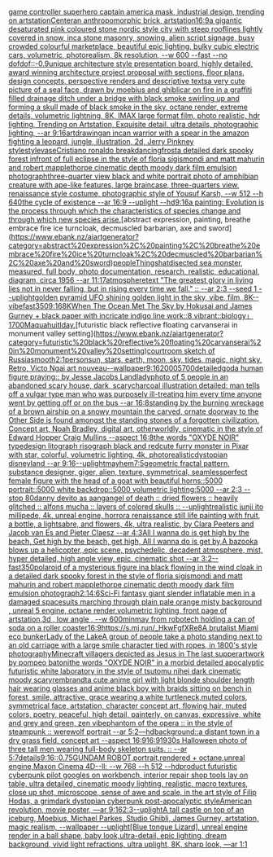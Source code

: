 [game controller superhero captain america mask, industrial design, trending on artstation](https://www.ebank.nz/aiartgenerator?category=game%20controller%20superhero%20captain%20america%20mask%2C%20industrial%20design%2C%20trending%20on%20artstation)[Center](https://www.ebank.nz/aiartgenerator?category=Center)[an anthropomorphic brick, artstation](https://www.ebank.nz/aiartgenerator?category=an%20anthropomorphic%20brick%2C%20artstation)[16:9](https://www.ebank.nz/aiartgenerator?category=16%3A9)[a gigantic desaturated pink coloured stone nordic style city with steep rooflines lightly covered in snow, inca stone masonry, snowing, alien script signage, busy crowded colourful marketplace, beautiful epic lighting, bulky cubic electric cars, volumetric, photorealism, 8k resolution, --w 600 --fast --no dof](https://www.ebank.nz/aiartgenerator?category=a%20gigantic%20desaturated%20pink%20coloured%20stone%20nordic%20style%20city%20with%20steep%20rooflines%20lightly%20covered%20in%20snow%2C%20inca%20stone%20masonry%2C%20snowing%2C%20alien%20script%20signage%2C%20busy%20crowded%20colourful%20marketplace%2C%20beautiful%20epic%20lighting%2C%20bulky%20cubic%20electric%20cars%2C%20volumetric%2C%20photorealism%2C%208k%20resolution%2C%20--w%20600%20--fast%20--no%20dof)[dof::-0.9](https://www.ebank.nz/aiartgenerator?category=dof%3A%3A-0.9)[unique architecture style presentation board, highly detailed, award winning architecture project proposal with sections, floor plans, design concepts, perspective renders and descriptive texts](https://www.ebank.nz/aiartgenerator?category=unique%20architecture%20style%20presentation%20board%2C%20highly%20detailed%2C%20award%20winning%20architecture%20project%20proposal%20with%20sections%2C%20floor%20plans%2C%20design%20concepts%2C%20perspective%20renders%20and%20descriptive%20texts)[a very cute picture of a seal face, drawn by moebius and ghibli](https://www.ebank.nz/aiartgenerator?category=a%20very%20cute%20picture%20of%20a%20seal%20face%2C%20drawn%20by%20moebius%20and%20ghibli)[car on fire in a graffiti filled drainage ditch under a bridge with black smoke swirling up and forming a skull made of black smoke in the sky, octane render, extreme details, volumetric lightning, 8K, IMAX large format film, photo realistic, hdr lighting, Trending on Artstation, Exquisite detail, ultra details, photographic lighting, --ar 9:16](https://www.ebank.nz/aiartgenerator?category=car%20on%20fire%20in%20a%20graffiti%20filled%20drainage%20ditch%20under%20a%20bridge%20with%20black%20smoke%20swirling%20up%20and%20forming%20a%20skull%20made%20of%20black%20smoke%20in%20the%20sky%2C%20octane%20render%2C%20extreme%20details%2C%20volumetric%20lightning%2C%208K%2C%20IMAX%20large%20format%20film%2C%20photo%20realistic%2C%20hdr%20lighting%2C%20Trending%20on%20Artstation%2C%20Exquisite%20detail%2C%20ultra%20details%2C%20photographic%20lighting%2C%20--ar%209%3A16)[art](https://www.ebank.nz/aiartgenerator?category=art)[drawing](https://www.ebank.nz/aiartgenerator?category=drawing)[an incan warrior with a spear in the amazon fighting a leopard, jungle, illustration, 2d, Jerry Pinkney style](https://www.ebank.nz/aiartgenerator?category=an%20incan%20warrior%20with%20a%20spear%20in%20the%20amazon%20fighting%20a%20leopard%2C%20jungle%2C%20illustration%2C%202d%2C%20Jerry%20Pinkney%20style)[style](https://www.ebank.nz/aiartgenerator?category=style)[vase](https://www.ebank.nz/aiartgenerator?category=vase)[Cristiano ronaldo breakdancing](https://www.ebank.nz/aiartgenerator?category=Cristiano%20ronaldo%20breakdancing)[frost](https://www.ebank.nz/aiartgenerator?category=frost)[a detailed dark spooky forest infront of full eclipse in the style of floria sigismondi and matt mahurin and robert mapplethorpe cinematic depth moody dark film emulsion photograph](https://www.ebank.nz/aiartgenerator?category=a%20detailed%20dark%20spooky%20forest%20infront%20of%20full%20eclipse%20in%20the%20style%20of%20floria%20sigismondi%20and%20matt%20mahurin%20and%20robert%20mapplethorpe%20cinematic%20depth%20moody%20dark%20film%20emulsion%20photograph)[three-quarter view black and white portrait photo of amphibian creature with ape-like features, large braincase, three-quarters view, renaissance style costume, photographic style of Yousuf Karsh, --w 512 --h 640](https://www.ebank.nz/aiartgenerator?category=three-quarter%20view%20black%20and%20white%20portrait%20photo%20of%20amphibian%20creature%20with%20ape-like%20features%2C%20large%20braincase%2C%20three-quarters%20view%2C%20renaissance%20style%20costume%2C%20photographic%20style%20of%20Yousuf%20Karsh%2C%20--w%20512%20--h%20640)[the cycle of existence --ar 16:9 --uplight --hd](https://www.ebank.nz/aiartgenerator?category=the%20cycle%20of%20existence%20--ar%2016%3A9%20--uplight%20--hd)[9:16](https://www.ebank.nz/aiartgenerator?category=9%3A16)[a painting: Evolution is the process through which the characteristics of species change and through which new species arise.](https://www.ebank.nz/aiartgenerator?category=a%20painting%3A%20Evolution%20is%20the%20process%20through%20which%20the%20characteristics%20of%20species%20change%20and%20through%20which%20new%20species%20arise.)[abstract expression, painting, breathe embrace fire ice turncloak, decmuscled barbarian, axe and sword](https://www.ebank.nz/aiartgenerator?category=abstract%20expression%2C%20painting%2C%20breathe%20embrace%20fire%20ice%20turncloak%2C%20decmuscled%20barbarian%2C%20axe%20and%20sword)[people](https://www.ebank.nz/aiartgenerator?category=people)[Things](https://www.ebank.nz/aiartgenerator?category=Things)[hat](https://www.ebank.nz/aiartgenerator?category=hat)[disected sea monster, measured, full body, photo documentation, research, realistic, educational, diagram, circa 1956 --ar 11:17](https://www.ebank.nz/aiartgenerator?category=disected%20sea%20monster%2C%20measured%2C%20full%20body%2C%20photo%20documentation%2C%20research%2C%20realistic%2C%20educational%2C%20diagram%2C%20circa%201956%20--ar%2011%3A17)[atmosphere](https://www.ebank.nz/aiartgenerator?category=atmosphere)[text "The greatest glory in living lies not in never falling, but in rising every time we fall." :: --ar 2:3 --seed 1 --uplight](https://www.ebank.nz/aiartgenerator?category=text%20%22The%20greatest%20glory%20in%20living%20lies%20not%20in%20never%20falling%2C%20but%20in%20rising%20every%20time%20we%20fall.%22%20%3A%3A%20--ar%202%3A3%20--seed%201%20--uplight)[golden pyramid UFO shining golden light in the sky, vibe, film, 8K](https://www.ebank.nz/aiartgenerator?category=golden%20pyramid%20UFO%20shining%20golden%20light%20in%20the%20sky%2C%20vibe%2C%20film%2C%208K)[--vibefast](https://www.ebank.nz/aiartgenerator?category=--vibefast)[350](https://www.ebank.nz/aiartgenerator?category=350)[9:16](https://www.ebank.nz/aiartgenerator?category=9%3A16)[8K](https://www.ebank.nz/aiartgenerator?category=8K)[When The Ocean Met The Sky by Hokusai and James Gurney + black paper with incricate indigo line work::8 vibrant::](https://www.ebank.nz/aiartgenerator?category=When%20The%20Ocean%20Met%20The%20Sky%20by%20Hokusai%20and%20James%20Gurney%20%2B%20black%20paper%20with%20incricate%20indigo%20line%20work%3A%3A8%20vibrant%3A%3A)[biology」](https://www.ebank.nz/aiartgenerator?category=biology%E3%80%8D)[1700](https://www.ebank.nz/aiartgenerator?category=1700)[Maquahuitl](https://www.ebank.nz/aiartgenerator?category=Maquahuitl)[day.](https://www.ebank.nz/aiartgenerator?category=day.)[futuristic black reflective floating carvanserai in monument valley setting](https://www.ebank.nz/aiartgenerator?category=futuristic%20black%20reflective%20floating%20carvanserai%20in%20monument%20valley%20setting)[courtroom sketch of Russia](https://www.ebank.nz/aiartgenerator?category=courtroom%20sketch%20of%20Russia)[smooth](https://www.ebank.nz/aiartgenerator?category=smooth)[2:1](https://www.ebank.nz/aiartgenerator?category=2%3A1)[person](https://www.ebank.nz/aiartgenerator?category=person)[sun, stars, earth, moon, sky, tides, magic, night sky, Retro, Victo Ngai art nouveau](https://www.ebank.nz/aiartgenerator?category=sun%2C%20stars%2C%20earth%2C%20moon%2C%20sky%2C%20tides%2C%20magic%2C%20night%20sky%2C%20Retro%2C%20Victo%20Ngai%20art%20nouveau)[--wallpaper](https://www.ebank.nz/aiartgenerator?category=--wallpaper)[9:16](https://www.ebank.nz/aiartgenerator?category=9%3A16)[2000](https://www.ebank.nz/aiartgenerator?category=2000)[5700](https://www.ebank.nz/aiartgenerator?category=5700)[detailed](https://www.ebank.nz/aiartgenerator?category=detailed)[god](https://www.ebank.nz/aiartgenerator?category=god)[a human figure praying:: by Jesse Jacobs Landlady](https://www.ebank.nz/aiartgenerator?category=a%20human%20figure%20praying%3A%3A%20by%20Jesse%20Jacobs%20Landlady)[photo of 5 people in an abandoned scary house, dark, scary](https://www.ebank.nz/aiartgenerator?category=photo%20of%205%20people%20in%20an%20abandoned%20scary%20house%2C%20dark%2C%20scary)[charcoal illustration detailed: man tells off a vulgar type man who was purposely ill-treating him every time anyone went by getting off or on the bus --ar 16:8](https://www.ebank.nz/aiartgenerator?category=charcoal%20illustration%20detailed%3A%20man%20tells%20off%20a%20vulgar%20type%20man%20who%20was%20purposely%20ill-treating%20him%20every%20time%20anyone%20went%20by%20getting%20off%20or%20on%20the%20bus%20--ar%2016%3A8)[standing by the burning wreckage of a brown airship on a snowy mountain the carved, ornate doorway to the Other Side is found amongst the standing stones of a forgotten civilization. Concept art, Noah Bradley, digital art, otherworldly, cinematic in the style of Edward Hopper Craig Mullins --aspect 16:8](https://www.ebank.nz/aiartgenerator?category=standing%20by%20the%20burning%20wreckage%20of%20a%20brown%20airship%20on%20a%20snowy%20mountain%20the%20carved%2C%20ornate%20doorway%20to%20the%20Other%20Side%20is%20found%20amongst%20the%20standing%20stones%20of%20a%20forgotten%20civilization.%20Concept%20art%2C%20Noah%20Bradley%2C%20digital%20art%2C%20otherworldly%2C%20cinematic%20in%20the%20style%20of%20Edward%20Hopper%20Craig%20Mullins%20--aspect%2016%3A8)[the words "OXYDE NOIR" typedesign litograph risograph black and red](https://www.ebank.nz/aiartgenerator?category=the%20words%20%22OXYDE%20NOIR%22%20typedesign%20litograph%20risograph%20black%20and%20red)[cute furry monster in Pixar with star, colorful, volumetric lighting, 4k, photorealistic](https://www.ebank.nz/aiartgenerator?category=cute%20furry%20monster%20in%20Pixar%20with%20star%2C%20colorful%2C%20volumetric%20lighting%2C%204k%2C%20photorealistic)[dystopian disneyland --ar 9:16](https://www.ebank.nz/aiartgenerator?category=dystopian%20disneyland%20--ar%209%3A16)[--uplight](https://www.ebank.nz/aiartgenerator?category=--uplight)[mayhem](https://www.ebank.nz/aiartgenerator?category=mayhem)[7:5](https://www.ebank.nz/aiartgenerator?category=7%3A5)[geometric fractal pattern, substance designer, giger, alien, texture, symmetrical, seamless](https://www.ebank.nz/aiartgenerator?category=geometric%20fractal%20pattern%2C%20substance%20designer%2C%20giger%2C%20alien%2C%20texture%2C%20symmetrical%2C%20seamless)[perfect female figure with the head of a goat with beautiful horns::5000 portrait::5000 white backdrop::5000 volumetric lighting:5000 --ar 2:3 --stop 80](https://www.ebank.nz/aiartgenerator?category=perfect%20female%20figure%20with%20the%20head%20of%20a%20goat%20with%20beautiful%20horns%3A%3A5000%20portrait%3A%3A5000%20white%20backdrop%3A%3A5000%20volumetric%20lighting%3A5000%20--ar%202%3A3%20--stop%2080)[danny devito as aang](https://www.ebank.nz/aiartgenerator?category=danny%20devito%20as%20aang)[angel of death :: dried flowers :: heavily glitched :: alfons mucha :: layers of colored skulls :: --uplight](https://www.ebank.nz/aiartgenerator?category=angel%20of%20death%20%3A%3A%20dried%20flowers%20%3A%3A%20heavily%20glitched%20%3A%3A%20alfons%20mucha%20%3A%3A%20layers%20of%20colored%20skulls%20%3A%3A%20--uplight)[realistic junji ito millipede, 4k, unreal engine, horror](https://www.ebank.nz/aiartgenerator?category=realistic%20junji%20ito%20millipede%2C%204k%2C%20unreal%20engine%2C%20horror)[a renaissance still life painting with fruit, a bottle, a lightsabre, and flowers, 4k, ultra realistic, by Clara Peeters and Jacob van Es and Pieter Claesz --ar 4:3](https://www.ebank.nz/aiartgenerator?category=a%20renaissance%20still%20life%20painting%20with%20fruit%2C%20a%20bottle%2C%20a%20lightsabre%2C%20and%20flowers%2C%204k%2C%20ultra%20realistic%2C%20by%20Clara%20Peeters%20and%20Jacob%20van%20Es%20and%20Pieter%20Claesz%20--ar%204%3A3)[All I wanna do is get high by the beach, Get high by the beach, get high, All I wanna do is get by,A bazooka blows up a helicopter,,epic scene, psychedelic, decadent atmosphere, mist, hyper detailed, high angle view, epic, cinematic shot --ar 3:2](https://www.ebank.nz/aiartgenerator?category=All%20I%20wanna%20do%20is%20get%20high%20by%20the%20beach%2C%20Get%20high%20by%20the%20beach%2C%20get%20high%2C%20All%20I%20wanna%20do%20is%20get%20by%2CA%20bazooka%20blows%20up%20a%20helicopter%2C%2Cepic%20scene%2C%20psychedelic%2C%20decadent%20atmosphere%2C%20mist%2C%20hyper%20detailed%2C%20high%20angle%20view%2C%20epic%2C%20cinematic%20shot%20--ar%203%3A2)[--fast](https://www.ebank.nz/aiartgenerator?category=--fast)[350](https://www.ebank.nz/aiartgenerator?category=350)[polaroid of a mysterious figure ina black flowing in the wind cloak in a detailed dark spooky forest in the style of floria sigismondi and matt mahurin and robert mapplethorpe cinematic depth moody dark film emulsion photograph](https://www.ebank.nz/aiartgenerator?category=polaroid%20of%20a%20mysterious%20figure%20ina%20black%20flowing%20in%20the%20wind%20cloak%20in%20a%20detailed%20dark%20spooky%20forest%20in%20the%20style%20of%20floria%20sigismondi%20and%20matt%20mahurin%20and%20robert%20mapplethorpe%20cinematic%20depth%20moody%20dark%20film%20emulsion%20photograph)[2:1](https://www.ebank.nz/aiartgenerator?category=2%3A1)[4:6](https://www.ebank.nz/aiartgenerator?category=4%3A6)[Sci-Fi fantasy giant slender inflatable men in a damaged spacesuits marching through plain pale orange misty background , unreal 5 engine, octane render,volumetric lighting, front page of artstation,3d , low angle , --w 600](https://www.ebank.nz/aiartgenerator?category=Sci-Fi%20fantasy%20giant%20slender%20inflatable%20men%20in%20a%20damaged%20spacesuits%20marching%20through%20plain%20pale%20orange%20misty%20background%20%2C%20unreal%205%20engine%2C%20octane%20render%2Cvolumetric%20lighting%2C%20front%20page%20of%20artstation%2C3d%20%2C%20low%20angle%20%2C%20--w%20600)[minmay from robotech holding a can of soda on a roller coaster](https://www.ebank.nz/aiartgenerator?category=minmay%20from%20robotech%20holding%20a%20can%20of%20soda%20on%20a%20roller%20coaster)[16:9](https://www.ebank.nz/aiartgenerator?category=16%3A9)[<https://s.mj.run/_HkwFgfXRe8>](https://www.ebank.nz/aiartgenerator?category=%3Chttps%3A//s.mj.run/_HkwFgfXRe8%3E)[A brutalist Miami eco bunker](https://www.ebank.nz/aiartgenerator?category=A%20brutalist%20Miami%20eco%20bunker)[Lady of the Lake](https://www.ebank.nz/aiartgenerator?category=Lady%20of%20the%20Lake)[A group of people take a photo standing next to an old carriage with a large smile character tied with ropes, in 1800's style photography](https://www.ebank.nz/aiartgenerator?category=A%20group%20of%20people%20take%20a%20photo%20standing%20next%20to%20an%20old%20carriage%20with%20a%20large%20smile%20character%20tied%20with%20ropes%2C%20in%201800%27s%20style%20photography)[Minecraft villagers depicted as Jesus in The last supper](https://www.ebank.nz/aiartgenerator?category=Minecraft%20villagers%20depicted%20as%20Jesus%20in%20The%20last%20supper)[artwork by pompeo batoni](https://www.ebank.nz/aiartgenerator?category=artwork%20by%20pompeo%20batoni)[the words "OXYDE NOIR" in a morbid detailed apocalyptic futuristic white laboratory in the style of tsutomu nihei dark cinematic moody scary](https://www.ebank.nz/aiartgenerator?category=the%20words%20%22OXYDE%20NOIR%22%20in%20a%20morbid%20detailed%20apocalyptic%20futuristic%20white%20laboratory%20in%20the%20style%20of%20tsutomu%20nihei%20dark%20cinematic%20moody%20scary)[rembrandt](https://www.ebank.nz/aiartgenerator?category=rembrandt)[a cute anime girl with light blonde shoulder length hair wearing glasses and anime black boy with braids sitting on bench in forest, smile, attractive, grace wearing a white turtleneck,muted colors, symmetrical face, artstation, character concept art, flowing hair, muted colors, poetry, peaceful, high detail, painterly, on canvas, expressive, white and grey and green, zen vibe](https://www.ebank.nz/aiartgenerator?category=a%20cute%20anime%20girl%20with%20light%20blonde%20shoulder%20length%20hair%20wearing%20glasses%20and%20anime%20black%20boy%20with%20braids%20sitting%20on%20bench%20in%20forest%2C%20smile%2C%20attractive%2C%20grace%20wearing%20a%20white%20turtleneck%2Cmuted%20colors%2C%20symmetrical%20face%2C%20artstation%2C%20character%20concept%20art%2C%20flowing%20hair%2C%20muted%20colors%2C%20poetry%2C%20peaceful%2C%20high%20detail%2C%20painterly%2C%20on%20canvas%2C%20expressive%2C%20white%20and%20grey%20and%20green%2C%20zen%20vibe)[phantom of the opera :: in the style of steampunk :: werewolf portrait --ar 5:2](https://www.ebank.nz/aiartgenerator?category=phantom%20of%20the%20opera%20%3A%3A%20in%20the%20style%20of%20steampunk%20%3A%3A%20werewolf%20portrait%20--ar%205%3A2)[—hd](https://www.ebank.nz/aiartgenerator?category=%E2%80%94hd)[background::](https://www.ebank.nz/aiartgenerator?category=background%3A%3A)[a distant town in a dry grass field, concept art --aspect 16:9](https://www.ebank.nz/aiartgenerator?category=a%20distant%20town%20in%20a%20dry%20grass%20field%2C%20concept%20art%20--aspect%2016%3A9)[16:9](https://www.ebank.nz/aiartgenerator?category=16%3A9)[1930s Halloween photo of three tall men wearing full-body skeleton suits. :: --ar 5:7](https://www.ebank.nz/aiartgenerator?category=1930s%20Halloween%20photo%20of%20three%20tall%20men%20wearing%20full-body%20skeleton%20suits.%20%3A%3A%20--ar%205%3A7)[details](https://www.ebank.nz/aiartgenerator?category=details)[9:16](https://www.ebank.nz/aiartgenerator?category=9%3A16)[::0.75](https://www.ebank.nz/aiartgenerator?category=%3A%3A0.75)[GUNDAM ROBOT,portrait,rendered + octane,unreal engine,Maxon Cinema 4D--ll: --w 768 --h 512 --hd](https://www.ebank.nz/aiartgenerator?category=GUNDAM%20ROBOT%2Cportrait%2Crendered%20%2B%20octane%2Cunreal%20engine%2CMaxon%20Cinema%204D--ll%3A%20--w%20768%20--h%20512%20--hd)[product futuristic cyberpunk pilot googles on workbench, interior repair shop tools lay on table, ultra detailed, cinematic moody lighting, realistic, macro textures, close up shot, microscope, sense of awe and scale, in the art style of Filip Hodas, a grimdark dystopian cyberpunk post-apocalyptic style](https://www.ebank.nz/aiartgenerator?category=product%20futuristic%20cyberpunk%20pilot%20googles%20on%20workbench%2C%20interior%20repair%20shop%20tools%20lay%20on%20table%2C%20ultra%20detailed%2C%20cinematic%20moody%20lighting%2C%20realistic%2C%20macro%20textures%2C%20close%20up%20shot%2C%20microscope%2C%20sense%20of%20awe%20and%20scale%2C%20in%20the%20art%20style%20of%20Filip%20Hodas%2C%20a%20grimdark%20dystopian%20cyberpunk%20post-apocalyptic%20style)[American revolution, movie poster, —ar 9:16](https://www.ebank.nz/aiartgenerator?category=American%20revolution%2C%20movie%20poster%2C%20%E2%80%94ar%209%3A16)[2:3](https://www.ebank.nz/aiartgenerator?category=2%3A3)[--uplight](https://www.ebank.nz/aiartgenerator?category=--uplight)[A tall castle on top of an iceburg, Moebius, Michael Parkes, Studio Ghibli, James Gurney, artstation, magic realism, --wallpaper --uplight](https://www.ebank.nz/aiartgenerator?category=A%20tall%20castle%20on%20top%20of%20an%20iceburg%2C%20Moebius%2C%20Michael%20Parkes%2C%20Studio%20Ghibli%2C%20James%20Gurney%2C%20artstation%2C%20magic%20realism%2C%20--wallpaper%20--uplight)[[Blue tongue Lizard], unreal engine render in a ball shape, baby look,ultra-detail, epic lighting, dream background, vivid light refractions, ultra uplight, 8K, sharp look,  —ar 1:1](https://www.ebank.nz/aiartgenerator?category=%5BBlue%20tongue%20Lizard%5D%2C%20unreal%20engine%20render%20in%20a%20ball%20shape%2C%20baby%20look%2Cultra-detail%2C%20epic%20lighting%2C%20dream%20background%2C%20vivid%20light%20refractions%2C%20ultra%20uplight%2C%208K%2C%20sharp%20look%2C%20%20%E2%80%94ar%201%3A1)